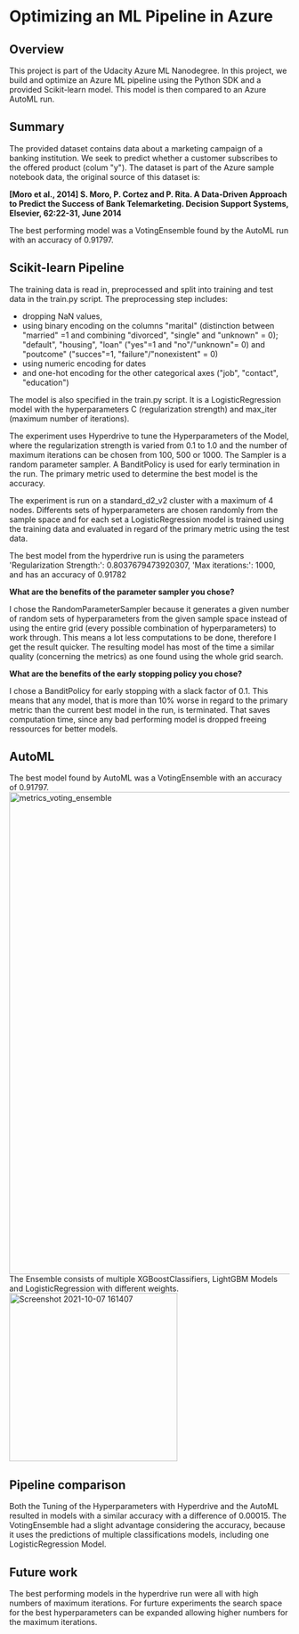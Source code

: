 # Optimizing an ML Pipeline in Azure

## Overview
This project is part of the Udacity Azure ML Nanodegree.
In this project, we build and optimize an Azure ML pipeline using the Python SDK and a provided Scikit-learn model.
This model is then compared to an Azure AutoML run.

## Summary
The provided dataset contains data about a marketing campaign of a banking institution. We seek to predict whether a customer subscribes to the offered product (colum "y").
The dataset is part of the Azure sample notebook data, the original source of this dataset is:

**[Moro et al., 2014] S. Moro, P. Cortez and P. Rita. A Data-Driven Approach to Predict the Success of Bank Telemarketing. Decision Support Systems, Elsevier, 62:22-31, June 2014**

The best performing model was a VotingEnsemble found by the AutoML run with an accuracy of 0.91797.

## Scikit-learn Pipeline

The training data is read in, preprocessed and split into training and test data in the train.py script.
The preprocessing step includes:
 - dropping NaN values, 
 - using binary encoding on the columns "marital" (distinction between "married" =1 and combining "divorced", "single" and "unknown" = 0); "default", "housing", "loan" ("yes"=1 and "no"/"unknown"= 0) and "poutcome" ("succes"=1, "failure"/"nonexistent" = 0)
 - using numeric encoding for dates
 - and one-hot encoding for the other categorical axes ("job", "contact", "education")

The model is also specified in the train.py script. It is a LogisticRegression model with the hyperparameters C (regularization strength) and max_iter (maximum number of iterations).

The experiment uses Hyperdrive to tune the Hyperparameters of the Model, where the regularization strength is varied from 0.1 to 1.0 and the number of maximum iterations can be chosen from 100, 500 or 1000. The Sampler is a random parameter sampler. A BanditPolicy is used for early termination in the run. The primary metric used to determine the best model is the accuracy.

The experiment is run on a standard_d2_v2 cluster with a maximum of 4 nodes. Differents sets of hyperparameters are chosen randomly from the sample space and for each set a LogisticRegression model is trained using the training data and evaluated in regard of the primary metric using the test data.

The best model from the hyperdrive run is using the parameters 'Regularization Strength:': 0.8037679473920307, 'Max iterations:': 1000, and has an accuracy of 0.91782

**What are the benefits of the parameter sampler you chose?**

I chose the RandomParameterSampler because it generates a given number of random sets of hyperparameters from the given sample space instead of using the entire grid (every possible combination of hyperparameters) to work through. This means a lot less computations to be done, therefore I get the result quicker. The resulting model has most of the time a similar quality (concerning the metrics) as one found using the whole grid search.

**What are the benefits of the early stopping policy you chose?**

I chose a BanditPolicy for early stopping with a slack factor of 0.1. This means that any model, that is more than 10% worse in regard to the primary metric than the current best model in the run, is terminated. That saves computation time, since any bad performing model is dropped freeing ressources for better models.

## AutoML
The best model found by AutoML was a VotingEnsemble with an accuracy of 0.91797. 
<img width="866" alt="metrics_voting_ensemble" src="https://user-images.githubusercontent.com/92030321/136401742-984b8e8e-d75e-40e5-b44c-6d3efc6e9239.png">
The Ensemble consists of multiple XGBoostClassifiers, LightGBM Models and LogisticRegression with different weights.
<img width="302" alt="Screenshot 2021-10-07 161407" src="https://user-images.githubusercontent.com/92030321/136402570-710cb854-40be-4e5d-b7cf-03e5cb76ad32.png">


## Pipeline comparison
Both the Tuning of the Hyperparameters with Hyperdrive and the AutoML resulted in models with a similar accuracy with a difference of 0.00015. The VotingEnsemble had a slight advantage considering the accuracy, because it uses the predictions of multiple classifications models, including one LogisticRegression Model. 

## Future work
The best performing models in the hyperdrive run were all with high numbers of maximum iterations. For furture experiments the search space for the best hyperparameters can be expanded allowing higher numbers for the maximum iterations.


